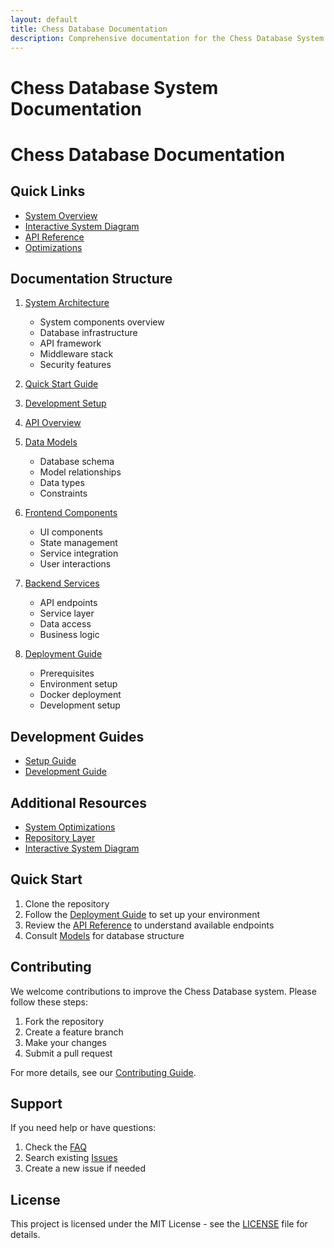 ```yaml
---
layout: default
title: Chess Database Documentation
description: Comprehensive documentation for the Chess Database System
---
```


# Chess Database System Documentation

# Chess Database Documentation

## Quick Links

- [System Overview](index.md)
- [Interactive System Diagram](system-diagram.md)
- [API Reference](api-reference.md)
- [Optimizations](optimizations.md)

## Documentation Structure

1. [System Architecture](architecture.md)
   - System components overview
   - Database infrastructure
   - API framework
   - Middleware stack
   - Security features

1. [Quick Start Guide](guides/quickstart.md)
2. [Development Setup](guides/setup.md)
3. [API Overview](api-reference.md)

3. [Data Models](backend/models.md)
   - Database schema
   - Model relationships
   - Data types
   - Constraints

4. [Frontend Components](frontend/components.md)
   - UI components
   - State management
   - Service integration
   - User interactions

5. [Backend Services](backend/api.md)
   - API endpoints
   - Service layer
   - Data access
   - Business logic

6. [Deployment Guide](deployment.md)
   - Prerequisites
   - Environment setup
   - Docker deployment
   - Development setup

## Development Guides

- [Setup Guide](guides/setup.md)
- [Development Guide](guides/development.md)

## Additional Resources

- [System Optimizations](optimizations.md)
- [Repository Layer](backend/repository.md)
- [Interactive System Diagram](system-diagram.md)

## Quick Start

1. Clone the repository
2. Follow the [Deployment Guide](deployment.md) to set up your environment
3. Review the [API Reference](api-reference.md) to understand available endpoints
4. Consult [Models](backend/models.md) for database structure

## Contributing

We welcome contributions to improve the Chess Database system. Please follow these steps:

1. Fork the repository
2. Create a feature branch
3. Make your changes
4. Submit a pull request

For more details, see our [Contributing Guide](CONTRIBUTING.md).

## Support

If you need help or have questions:

1. Check the [FAQ](guides/faq.md)
2. Search existing [Issues](https://github.com/nessaee/chess-database/issues)
3. Create a new issue if needed

## License

This project is licensed under the MIT License - see the [LICENSE](LICENSE) file for details.
